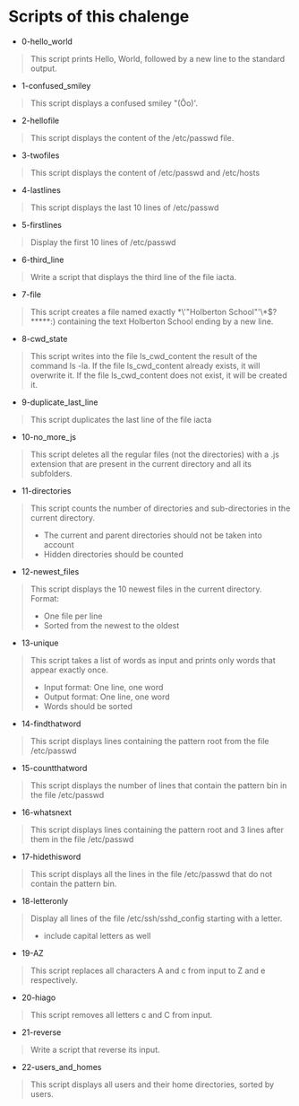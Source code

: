 # Scripts of this chalenge
* 0-hello_world
> This script prints Hello, World, followed by a new line to the standard output.
* 1-confused_smiley
> This script displays a confused smiley "(Ôo)'.
* 2-hellofile
> This script displays the content of the /etc/passwd file.
* 3-twofiles
> This script displays the content of /etc/passwd and /etc/hosts
* 4-lastlines
> This script displays the last 10 lines of /etc/passwd
* 5-firstlines
> Display the first 10 lines of /etc/passwd
* 6-third_line
> Write a script that displays the third line of the file iacta.
* 7-file
> This script creates a file named exactly \*\\'"Holberton School"\'\\*$\?\*\*\*\*\*:) containing the text Holberton School ending by a new line.
* 8-cwd_state
> This script writes into the file ls_cwd_content the result of the command ls -la. If the file ls_cwd_content already exists, it will overwrite it. If the file ls_cwd_content does not exist, it will be created it.
* 9-duplicate_last_line
> This script duplicates the last line of the file iacta
* 10-no_more_js
> This script deletes all the regular files (not the directories) with a .js extension that are present in the current directory and all its subfolders.
* 11-directories
> This script counts the number of directories and sub-directories in the current directory.
> - The current and parent directories should not be taken into account
> - Hidden directories should be counted
* 12-newest_files
> This script displays the 10 newest files in the current directory.
> Format:
> - One file per line
> - Sorted from the newest to the oldest
* 13-unique
> This script takes a list of words as input and prints only words that appear exactly once.
> - Input format: One line, one word
> - Output format: One line, one word
> - Words should be sorted
* 14-findthatword
> This script displays lines containing the pattern root from the file /etc/passwd
* 15-countthatword
> This script displays the number of lines that contain the pattern bin in the file /etc/passwd
* 16-whatsnext
> This script displays lines containing the pattern root and 3 lines after them in the file /etc/passwd
* 17-hidethisword
> This script displays all the lines in the file /etc/passwd that do not contain the pattern bin.
* 18-letteronly
> Display all lines of the file /etc/ssh/sshd_config starting with a letter.
> - include capital letters as well
* 19-AZ
> This script replaces all characters A and c from input to Z and e respectively.
* 20-hiago
> This script removes all letters c and C from input.
* 21-reverse
> Write a script that reverse its input.
* 22-users_and_homes
> This script displays all users and their home directories, sorted by users.

